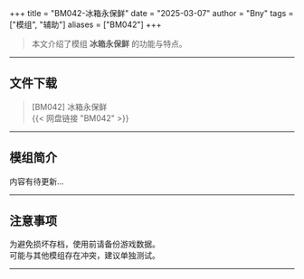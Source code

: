 +++
title = "BM042-冰箱永保鲜"
date = "2025-03-07"
author = "Bny"
tags = ["模组", "辅助"]
aliases = ["BM042"]
+++

> 本文介绍了模组 **冰箱永保鲜** 的功能与特点。

---

## 文件下载

> [BM042] 冰箱永保鲜  
{{< 网盘链接 "BM042" >}}  

---

## 模组简介

>  
内容有待更新...  

---

## 注意事项

>  
为避免损坏存档，使用前请备份游戏数据。  
可能与其他模组存在冲突，建议单独测试。  

---

